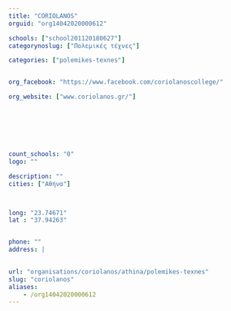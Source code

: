 ```yaml
---
title: "CORIOLANOS"
orguid: "org14042020000612"

schools: ["school201120180627"]
categorynoslug: ["Πολεμικές τέχνες"]

categories: ["polemikes-texnes"]


org_facebook: "https://www.facebook.com/coriolanoscollege/"

org_website: ["www.coriolanos.gr/"]







count_schools: "0"
logo: ""

description: ""
cities: ["Αθήνα"]



long: "23.74671"
lat : "37.94263"


phone: ""
address: |
    

url: "organisations/coriolanos/athina/polemikes-texnes"
slug: "coriolanos"
aliases:
    - /org14042020000612
---
```



